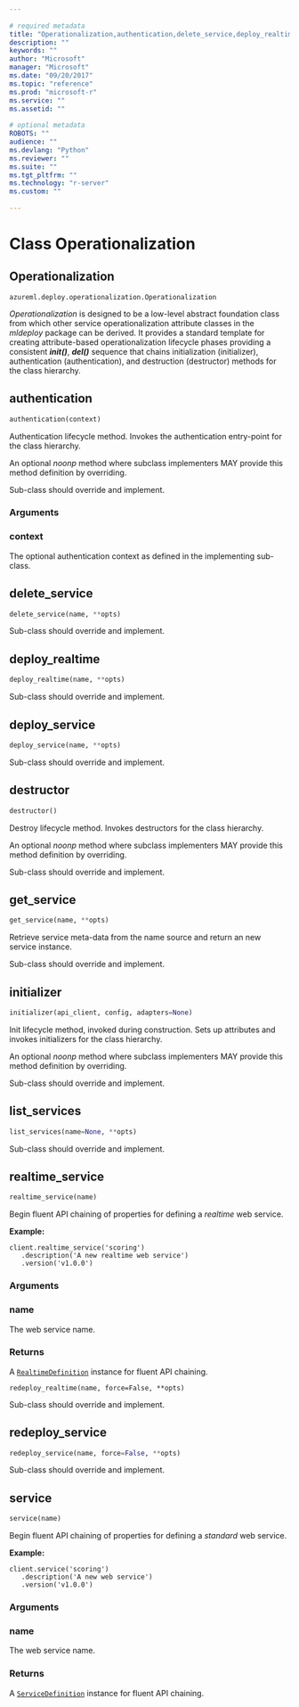 ```yaml
--- 
 
# required metadata 
title: "Operationalization,authentication,delete_service,deploy_realtime,deploy_service,destructor,get_service,initializer,list_services,realtime_service,redeploy_realtime,redeploy_service,service: from azureml-model-management-sdk – Machine Learning Server | Microsoft Docs" 
description: "" 
keywords: "" 
author: "Microsoft" 
manager: "Microsoft" 
ms.date: "09/20/2017" 
ms.topic: "reference" 
ms.prod: "microsoft-r" 
ms.service: "" 
ms.assetid: "" 
 
# optional metadata 
ROBOTS: "" 
audience: "" 
ms.devlang: "Python" 
ms.reviewer: "" 
ms.suite: "" 
ms.tgt_pltfrm: "" 
ms.technology: "r-server" 
ms.custom: "" 
 
---
```


# Class Operationalization


## Operationalization



```
azureml.deploy.operationalization.Operationalization
```




*Operationalization* is designed to be a low-level abstract foundation class
from which other service operationalization attribute classes in the
*mldeploy* package can be derived. It provides a standard template for
creating attribute-based operationalization lifecycle phases providing a
consistent  *__init()__*, *__del()__* sequence that chains initialization
(initializer), authentication (authentication), and destruction (destructor)
methods for the class hierarchy.



## authentication

```python
authentication(context)
```




Authentication lifecycle method. Invokes the authentication entry-point
for the class hierarchy.

An optional _noonp_ method where subclass implementers MAY provide this
method definition by overriding.

Sub-class should override and implement.


### Arguments


### context

The optional authentication context as defined in the
implementing sub-class.



## delete_service

```python
delete_service(name, **opts)
```




Sub-class should override and implement.



## deploy_realtime

```python
deploy_realtime(name, **opts)
```




Sub-class should override and implement.



## deploy_service

```python
deploy_service(name, **opts)
```




Sub-class should override and implement.



## destructor

```python
destructor()
```




Destroy lifecycle method. Invokes destructors for the class hierarchy.

An optional _noonp_ method where subclass implementers MAY provide this
method definition by overriding.

Sub-class should override and implement.



## get_service

```python
get_service(name, **opts)
```




Retrieve service meta-data from the name source and return an new
service instance.

Sub-class should override and implement.



## initializer

```python
initializer(api_client, config, adapters=None)
```




Init lifecycle method, invoked during construction. Sets up attributes
and invokes initializers for the class hierarchy.

An optional _noonp_ method where subclass implementers MAY provide this
method definition by overriding.

Sub-class should override and implement.



## list_services

```python
list_services(name=None, **opts)
```




Sub-class should override and implement.



## realtime_service

```python
realtime_service(name)
```




Begin fluent API chaining of properties for defining a *realtime* web
service.

**Example:**



```
client.realtime_service('scoring')
   .description('A new realtime web service')
   .version('v1.0.0')
```



### Arguments


### name

The web service name.


### Returns

A [`RealtimeDefinition`](realtime-definition#realtimedefinition) instance for fluent API
chaining.



```
redeploy_realtime(name, force=False, **opts)
```




Sub-class should override and implement.



## redeploy_service

```python
redeploy_service(name, force=False, **opts)
```




Sub-class should override and implement.



## service

```python
service(name)
```




Begin fluent API chaining of properties for defining a *standard* web
service.

**Example:**



```
client.service('scoring')
   .description('A new web service')
   .version('v1.0.0')
```



### Arguments


### name

The web service name.


### Returns

A [`ServiceDefinition`](service-definition#servicedefinition) instance for fluent API
chaining.
